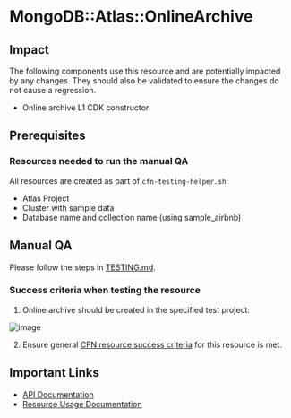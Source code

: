 # MongoDB::Atlas::OnlineArchive

## Impact 
The following components use this resource and are potentially impacted by any changes. They should also be validated to ensure the changes do not cause a regression.
 - Online archive L1 CDK constructor


## Prerequisites 
### Resources needed to run the manual QA
All resources are created as part of `cfn-testing-helper.sh`:

- Atlas Project
- Cluster with sample data
- Database name and collection name (using sample_airbnb)

## Manual QA
Please follow the steps in [TESTING.md](../../../TESTING.md.md).


### Success criteria when testing the resource
1. Online archive should be created in the specified test project:

  ![image](https://user-images.githubusercontent.com/122359335/227655088-8c1d44d3-da02-4413-af2a-5d814ab113a8.png)

2. Ensure general [CFN resource success criteria](../../../TESTING.md#success-criteria-when-testing-the-resource) for this resource is met.


## Important Links
- [API Documentation](https://www.mongodb.com/docs/atlas/reference/api-resources-spec/#tag/Online-Archive)
- [Resource Usage Documentation](https://www.mongodb.com/docs/atlas/online-archive/connect-to-online-archive/)

